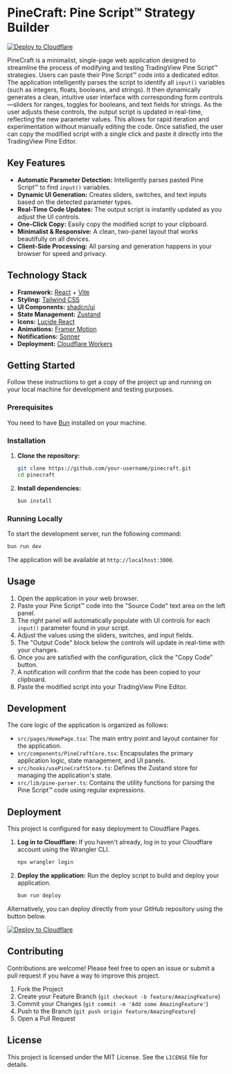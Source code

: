 # PineCraft: Pine Script™ Strategy Builder

[![Deploy to Cloudflare](https://deploy.workers.cloudflare.com/button)](https://deploy.workers.cloudflare.com/?url=https://github.com/raymondhocc/PineCraft-20251004-021428)

PineCraft is a minimalist, single-page web application designed to streamline the process of modifying and testing TradingView Pine Script™ strategies. Users can paste their Pine Script™ code into a dedicated editor. The application intelligently parses the script to identify all `input()` variables (such as integers, floats, booleans, and strings). It then dynamically generates a clean, intuitive user interface with corresponding form controls—sliders for ranges, toggles for booleans, and text fields for strings. As the user adjusts these controls, the output script is updated in real-time, reflecting the new parameter values. This allows for rapid iteration and experimentation without manually editing the code. Once satisfied, the user can copy the modified script with a single click and paste it directly into the TradingView Pine Editor.

## Key Features

- **Automatic Parameter Detection:** Intelligently parses pasted Pine Script™ to find `input()` variables.
- **Dynamic UI Generation:** Creates sliders, switches, and text inputs based on the detected parameter types.
- **Real-Time Code Updates:** The output script is instantly updated as you adjust the UI controls.
- **One-Click Copy:** Easily copy the modified script to your clipboard.
- **Minimalist & Responsive:** A clean, two-panel layout that works beautifully on all devices.
- **Client-Side Processing:** All parsing and generation happens in your browser for speed and privacy.

## Technology Stack

- **Framework:** [React](https://react.dev/) + [Vite](https://vitejs.dev/)
- **Styling:** [Tailwind CSS](https://tailwindcss.com/)
- **UI Components:** [shadcn/ui](https://ui.shadcn.com/)
- **State Management:** [Zustand](https://github.com/pmndrs/zustand)
- **Icons:** [Lucide React](https://lucide.dev/)
- **Animations:** [Framer Motion](https://www.framer.com/motion/)
- **Notifications:** [Sonner](https://sonner.emilkowal.ski/)
- **Deployment:** [Cloudflare Workers](https://workers.cloudflare.com/)

## Getting Started

Follow these instructions to get a copy of the project up and running on your local machine for development and testing purposes.

### Prerequisites

You need to have [Bun](https://bun.sh/) installed on your machine.

### Installation

1.  **Clone the repository:**
    ```sh
    git clone https://github.com/your-username/pinecraft.git
    cd pinecraft
    ```

2.  **Install dependencies:**
    ```sh
    bun install
    ```

### Running Locally

To start the development server, run the following command:

```sh
bun run dev
```

The application will be available at `http://localhost:3000`.

## Usage

1.  Open the application in your web browser.
2.  Paste your Pine Script™ code into the "Source Code" text area on the left panel.
3.  The right panel will automatically populate with UI controls for each `input()` parameter found in your script.
4.  Adjust the values using the sliders, switches, and input fields.
5.  The "Output Code" block below the controls will update in real-time with your changes.
6.  Once you are satisfied with the configuration, click the "Copy Code" button.
7.  A notification will confirm that the code has been copied to your clipboard.
8.  Paste the modified script into your TradingView Pine Editor.

## Development

The core logic of the application is organized as follows:

-   `src/pages/HomePage.tsx`: The main entry point and layout container for the application.
-   `src/components/PineCraftCore.tsx`: Encapsulates the primary application logic, state management, and UI panels.
-   `src/hooks/usePineCraftStore.ts`: Defines the Zustand store for managing the application's state.
-   `src/lib/pine-parser.ts`: Contains the utility functions for parsing the Pine Script™ code using regular expressions.

## Deployment

This project is configured for easy deployment to Cloudflare Pages.

1.  **Log in to Cloudflare:**
    If you haven't already, log in to your Cloudflare account using the Wrangler CLI.
    ```sh
    npx wrangler login
    ```

2.  **Deploy the application:**
    Run the deploy script to build and deploy your application.
    ```sh
    bun run deploy
    ```

Alternatively, you can deploy directly from your GitHub repository using the button below.

[![Deploy to Cloudflare](https://deploy.workers.cloudflare.com/button)](https://deploy.workers.cloudflare.com/?url=https://github.com/raymondhocc/PineCraft-20251004-021428)

## Contributing

Contributions are welcome! Please feel free to open an issue or submit a pull request if you have a way to improve this project.

1.  Fork the Project
2.  Create your Feature Branch (`git checkout -b feature/AmazingFeature`)
3.  Commit your Changes (`git commit -m 'Add some AmazingFeature'`)
4.  Push to the Branch (`git push origin feature/AmazingFeature`)
5.  Open a Pull Request

## License

This project is licensed under the MIT License. See the `LICENSE` file for details.